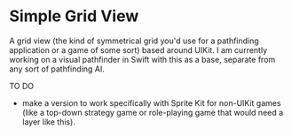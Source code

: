 # Simple Grid View
A grid view (the kind of symmetrical grid you'd use for a pathfinding application or a game of some sort) based around UIKit. I am currently working on a visual pathfinder in Swift with this as a base, separate from any sort of pathfinding AI.

TO DO

- make a version to work specifically with Sprite Kit for non-UIKit games (like a top-down strategy game or role-playing game that would need a layer like this).
